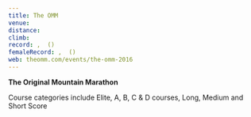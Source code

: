 ```yaml
---
title: The OMM
venue: 
distance: 
climb: 
record: ,  ()
femaleRecord: ,  ()
web: theomm.com/events/the-omm-2016
---
```

**The Original Mountain Marathon**

Course categories include Elite, A, B, C & D courses, Long, Medium and Short Score